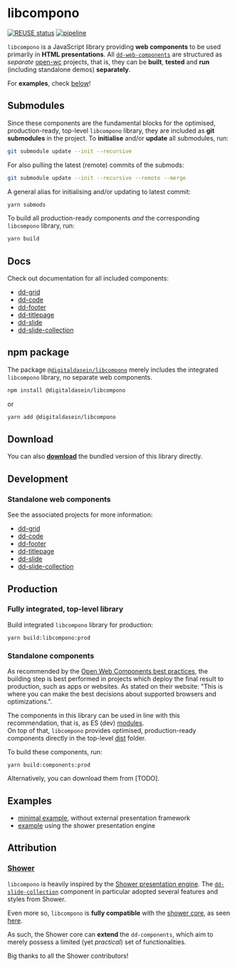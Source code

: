 <!--
SPDX-FileCopyrightText: 2022 Digital Dasein <https://digitaldasein.org/>
SPDX-FileCopyrightText: 2022 Gerben Peeters <gerben@digitaldasein.org>
SPDX-FileCopyrightText: 2022 Senne Van Baelen <senne@digitaldasein.org>

SPDX-License-Identifier: MIT
-->

# libcompono

[![REUSE 
status](https://api.reuse.software/badge/github.com/digitaldasein/libcompono)](https://api.reuse.software/info/github.com/digitaldasein/libcompono)
[![pipeline](https://github.com/digitaldasein/libcompono/actions/workflows/build.yml/badge.svg)](https://github.com/digitaldasein/libcompono/actions/workflows/build.yml)

`libcompono` is a JavaScript library providing <b>web components</b> to be used 
primarily in <b>HTML presentations</b>.  All 
[`dd-web-components`](rttps://github.com/digitaldasein) are structured as 
*separate* [open-wc](https://open-wc.org/) projects, that is, they can be 
**built**, **tested** and **run** (including standalone demos) **separately**.

For <b>examples</b>, check [below](#examples)!

## Submodules

Since these components are the fundamental blocks for the optimised, 
production-ready, top-level `libcompono` library, they are included as **git 
submodules** in the project.  To **initialise** and/or **update** all 
submodules, run:

```sh
git submodule update --init --recursive
```

For also pulling the latest (remote) commits of the submods:

```sh
git submodule update --init --recursive --remote --merge
```

A general alias for initialising and/or updating to latest commit:

```sh
yarn submods
```

To build all production-ready components _and_ the corresponding `libcompono` 
library, run:

```sh
yarn build
```

## Docs

Check out documentation for all included components:

- [dd-grid](https://digitaldasein.github.io/dd-grid/docs/classes/DdGrid.html)
- [dd-code](https://digitaldasein.github.io/dd-code/docs/classes/DdCode.html)
- [dd-footer](https://digitaldasein.github.io/dd-footer/docs/classes/DdFooter.html)
- [dd-titlepage](https://digitaldasein.github.io/dd-titlepage/docs/classes/DdTitlepage.html)
- [dd-slide](https://digitaldasein.github.io/dd-slide/docs/classes/DdSlide.html)
- [dd-slide-collection](https://digitaldasein.github.io/dd-slide-collection/docs/classes/DdSlideCollection.html)

## npm package

The package 
[`@digitaldasein/libcompono`](https://www.npmjs.com/package/@digitaldasein/compono) 
merely includes the integrated `libcompono` library, no separate web 
components.

```sh
npm install @digitaldasein/libcompono
```

or

```sh
yarn add @digitaldasein/libcompono
```

## Download

You can also 
[<b>download</b>]() 
the bundled version of this library directly.

## Development

### Standalone web components

See the associated projects for more information:

- [dd-grid](https://github.com/digitaldasein/dd-grid)
- [dd-code](https://github.com/digitaldasein/dd-code)
- [dd-footer](https://github.com/digitaldasein/dd-footer)
- [dd-titlepage](https://github.com/digitaldasein/dd-titlepage)
- [dd-slide](https://github.com/digitaldasein/dd-slide)
- [dd-slide-collection](https://github.com/digitaldasein/dd-slide-collection)

## Production

### Fully integrated, top-level library 

Build integrated `libcompono` library for production:

```
yarn build:libcompono:prod
```

### Standalone components

As recommended by the [Open Web Components best 
practices](https://open-wc.org/docs/building/overview/), the building step is 
best performed in projects which deploy the final result to production, such as 
apps or websites.  As stated on their website: "This is where you can make the 
best decisions about supported browsers and optimizations.".

The components in this library can be used in line with this recommendation, 
that is, as ES (dev) 
[modules](https://developer.mozilla.org/en-US/docs/Web/JavaScript/Guide/Modules).  
On top of that, `libcompono` provides optimised, production-ready components 
directly in the top-level [dist](/dist) folder.

To build these components, run:

```
yarn build:components:prod
```

Alternatively, you can download them from [TODO].

## Examples

- [minimal example](./examples/minimal/README.md), without external 
    presentation framework
- [example](./examples/shower/README.md) using the shower presentation engine

## Attribution

### [Shower](https://github.com/shower/shower)
`libcompono` is heavily inspired by the [Shower presentation 
engine](https://github.com/shower/shower). The 
[`dd-slide-collection`](https://digitaldasein.org/software/html-presentations/dd-slide-collection/docs/classes/DdSlideCollection.html) 
component in particular adopted several features and styles from Shower.

Even more so, `libcompono` is **fully compatible** with the [shower 
core](https://github.com/shower/core/), as seen 
[here](./examples/shower/README.md).

As such, the Shower core can **extend** the `dd-components`, which aim to 
merely possess a limited (yet *practical*) set of functionalities.

Big thanks to all the Shower contributors!
